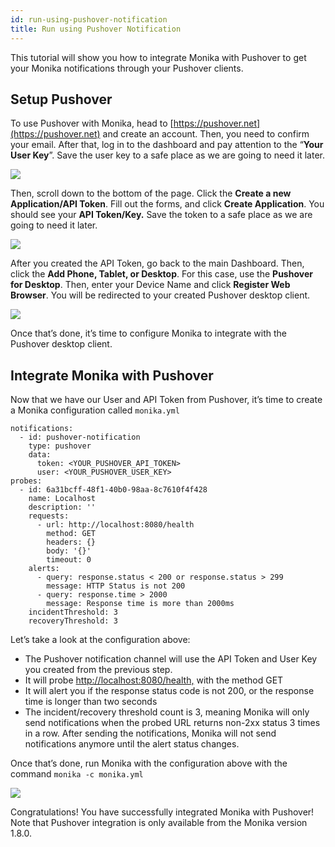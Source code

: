 ```yaml
---
id: run-using-pushover-notification
title: Run using Pushover Notification
---
```


This tutorial will show you how to integrate Monika with Pushover to get your Monika notifications through your Pushover clients.

## Setup Pushover

To use Pushover with Monika, head to [https://pushover.net](https://pushover.net) and create an account. Then, you need to confirm your email. After that, log in to the dashboard and pay attention to the “**Your User Key**”. Save the user key to a safe place as we are going to need it later.

![](https://miro.medium.com/max/1400/1*CNvmMECn2qm2_qT5Jge7Mw.png)

Then, scroll down to the bottom of the page. Click the **Create a new Application/API Token**. Fill out the forms, and click **Create Application**. You should see your **API Token/Key.** Save the token to a safe place as we are going to need it later.

![](https://miro.medium.com/max/1400/1*ECMUAviGQlkJmLzE-e6j_A.png)

After you created the API Token, go back to the main Dashboard. Then, click the **Add Phone, Tablet, or Desktop**. For this case, use the **Pushover for Desktop**. Then, enter your Device Name and click **Register Web Browser**. You will be redirected to your created Pushover desktop client.

![](https://miro.medium.com/max/1400/1*0Ta1LgUKTRYTBU60T6AXMg.png)

Once that’s done, it’s time to configure Monika to integrate with the Pushover desktop client.

## Integrate Monika with Pushover

Now that we have our User and API Token from Pushover, it’s time to create a Monika configuration called `monika.yml`

```
notifications:
  - id: pushover-notification
    type: pushover
    data:
      token: <YOUR_PUSHOVER_API_TOKEN>
      user: <YOUR_PUSHOVER_USER_KEY>
probes:
  - id: 6a31bcff-48f1-40b0-98aa-8c7610f4f428
    name: Localhost
    description: ''
    requests:
      - url: http://localhost:8080/health
        method: GET
        headers: {}
        body: '{}'
        timeout: 0
    alerts:
      - query: response.status < 200 or response.status > 299
        message: HTTP Status is not 200
      - query: response.time > 2000
        message: Response time is more than 2000ms
    incidentThreshold: 3
    recoveryThreshold: 3
```

Let’s take a look at the configuration above:

- The Pushover notification channel will use the API Token and User Key you created from the previous step.
- It will probe [http://localhost:8080/health,](https://www.google.com%2C/) with the method GET
- It will alert you if the response status code is not 200, or the response time is longer than two seconds
- The incident/recovery threshold count is 3, meaning Monika will only send notifications when the probed URL returns non-2xx status 3 times in a row. After sending the notifications, Monika will not send notifications anymore until the alert status changes.

Once that’s done, run Monika with the configuration above with the command `monika -c monika.yml`

![](https://miro.medium.com/max/1400/0*WRJ6XIrycynPulRw.png)

Congratulations! You have successfully integrated Monika with Pushover! Note that Pushover integration is only available from the Monika version 1.8.0.
